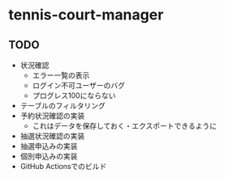# tennis-court-manager

## TODO
- 状況確認
    - エラー一覧の表示
    - ログイン不可ユーザーのバグ
    - プログレス100にならない
- テーブルのフィルタリング
- 予約状況確認の実装
    - これはデータを保存しておく・エクスポートできるように
- 抽選状況確認の実装
- 抽選申込みの実装
- 個別申込みの実装
- GitHub Actionsでのビルド
